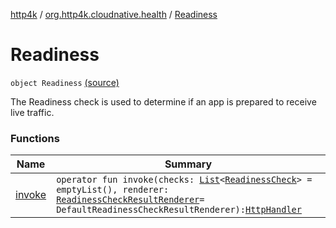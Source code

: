 [http4k](../../index.md) / [org.http4k.cloudnative.health](../index.md) / [Readiness](./index.md)

# Readiness

`object Readiness` [(source)](https://github.com/http4k/http4k/blob/master/http4k-cloudnative/src/main/kotlin/org/http4k/cloudnative/health/Health.kt#L37)

The Readiness check is used to determine if an app is prepared to receive live traffic.

### Functions

| Name | Summary |
|---|---|
| [invoke](invoke.md) | `operator fun invoke(checks: `[`List`](https://kotlinlang.org/api/latest/jvm/stdlib/kotlin.collections/-list/index.html)`<`[`ReadinessCheck`](../-readiness-check/index.md)`> = emptyList(), renderer: `[`ReadinessCheckResultRenderer`](../-readiness-check-result-renderer/index.md)` = DefaultReadinessCheckResultRenderer): `[`HttpHandler`](../../org.http4k.core/-http-handler.md) |
